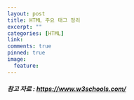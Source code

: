 ```yaml
---
layout: post
title: HTML 주요 태그 정리
excerpt: ""
categories: [HTML]
link:
comments: true
pinned: true
image:
  feature:
---
```


##### 참고 자료 : https://www.w3schools.com/
